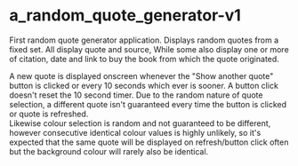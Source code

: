 # a_random_quote_generator-v1
 First random quote generator application.
 Displays random quotes from a fixed set.  All display quote and source, While some also display one or more of citation, date and link to buy the book from which the quote originated.

 A new quote is displayed onscreen whenever the "Show another quote" button is clicked or every 10 seconds which ever is sooner.
 A button click doesn't reset the 10 second timer.
 Due to the random nature of quote selection, a different quote isn't guaranteed every time the button is clicked or quote is refreshed.  
 Likewise colour selection is random and not guaranteed to be different, however consecutive identical colour values is highly unlikely, so it's expected that the same quote will be displayed on refresh/button click often but the background colour will rarely also be identical.



